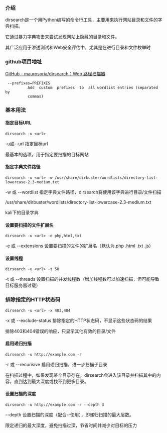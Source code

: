 ### 介绍

dirsearch是一个用Python编写的命令行工具，主要用来执行网站目录和文件的字典扫描。

它通过暴力字典攻击来尝试发现网站上隐藏的目录和文件。

其广泛应用于渗透测试和Web安全评估中，尤其是在进行目录和文件枚举时





### github项目地址

[GitHub - maurosoria/dirsearch：Web 路径扫描器](https://github.com/maurosoria/dirsearch)



     --prefixes=PREFIXES
              Add  custom  prefixes  to  all wordlist entries (separated by
              commas)

### 基本用法



#### 指定目标URL

```
dirsearch -u <url>
```

-u或--url  指定目标url

最基本的选项，用于指定要扫描的目标网站





#### 指定字典文件路径

```
dirsearch -u <url> -w /usr/share/dirbuster/wordlists/directory-list-lowercase-2.3-medium.txt
```

-w 或 --wordlist  指定字典文件路径，dirsearch将使用该字典进行目录/文件扫描

/usr/share/dirbuster/wordlists/directory-list-lowercase-2.3-medium.txt

kali下的目录字典





#### 设置要扫描的文件扩展名

```
dirsearch -u <url> -e php,html,txt
```

-e 或 --extensions  设置要扫描的文件的扩展名（默认为.php .html .txt .js）





#### 设置线程

```
dirsearch -u <url> -t 50
```

-t 或 --threads  设置扫描的并发线程数（增加线程数可以加速扫描，但可能导致目标服务器过载）





### 排除指定的HTTP状态码

```
dirsearch -u <url> -x 403,404
```

-x 或 --exclude-status  排除指定的HTTP状态码，不显示这些状态码的结果

排除403和404错误的响应，只显示其他有效的目录/文件





#### 启用递归扫描

```
dirsearch -u http://example.com -r
```

-r 或 --recurisive  启用递归扫描，进一步扫描子目录

在扫描过程中，如果发现某个目录存在，dirsearch会进入该目录并扫描其中的内容，直到达到最大深度或找不到更多目录。





#### 设置扫描的深度

```
dirsearch -u http://example.com -r --depth 3
```

--depth 设置扫描的深度（配合-r使用），即递归扫描的最大层数。

限定递归的最大深度，避免扫描过深，节省时间并减少对目标的压力